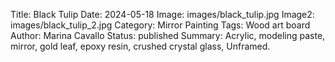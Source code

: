 Title: Black Tulip
Date: 2024-05-18
Image: images/black_tulip.jpg
Image2: images/black_tulip_2.jpg
Category: Mirror Painting
Tags: Wood art board
Author: Marina Cavallo
Status: published
Summary: Acrylic, modeling paste, mirror, gold leaf, epoxy resin, crushed crystal glass, Unframed. 
